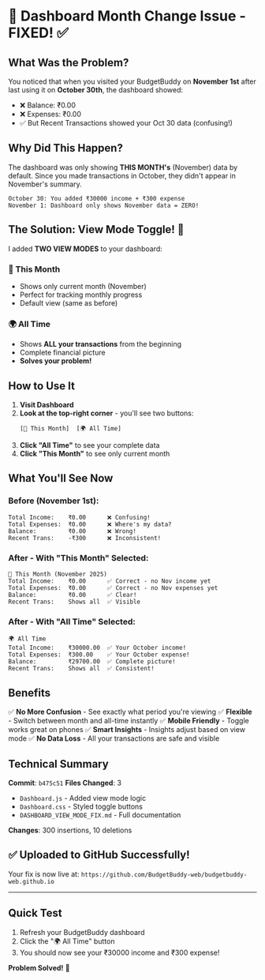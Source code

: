 # 🎯 Dashboard Month Change Issue - FIXED! ✅

## What Was the Problem?

You noticed that when you visited your BudgetBuddy on **November 1st** after last using it on **October 30th**, the dashboard showed:
- ❌ Balance: ₹0.00
- ❌ Expenses: ₹0.00
- ✅ But Recent Transactions showed your Oct 30 data (confusing!)

## Why Did This Happen?

The dashboard was only showing **THIS MONTH's** (November) data by default. Since you made transactions in October, they didn't appear in November's summary.

```
October 30: You added ₹30000 income + ₹300 expense
November 1: Dashboard only shows November data = ZERO!
```

## The Solution: View Mode Toggle! 🔄

I added **TWO VIEW MODES** to your dashboard:

### 📅 This Month
- Shows only current month (November)
- Perfect for tracking monthly progress
- Default view (same as before)

### 🌍 All Time
- Shows **ALL your transactions** from the beginning
- Complete financial picture
- **Solves your problem!**

## How to Use It

1. **Visit Dashboard**
2. **Look at the top-right corner** - you'll see two buttons:
   ```
   [📅 This Month]  [🌍 All Time]
   ```
3. **Click "All Time"** to see your complete data
4. **Click "This Month"** to see only current month

## What You'll See Now

### Before (November 1st):
```
Total Income:    ₹0.00      ❌ Confusing!
Total Expenses:  ₹0.00      ❌ Where's my data?
Balance:         ₹0.00      ❌ Wrong!
Recent Trans:    -₹300      ❌ Inconsistent!
```

### After - With "This Month" Selected:
```
📅 This Month (November 2025)
Total Income:    ₹0.00      ✅ Correct - no Nov income yet
Total Expenses:  ₹0.00      ✅ Correct - no Nov expenses yet
Balance:         ₹0.00      ✅ Clear!
Recent Trans:    Shows all  ✅ Visible
```

### After - With "All Time" Selected:
```
🌍 All Time
Total Income:    ₹30000.00  ✅ Your October income!
Total Expenses:  ₹300.00    ✅ Your October expense!
Balance:         ₹29700.00  ✅ Complete picture!
Recent Trans:    Shows all  ✅ Consistent!
```

## Benefits

✅ **No More Confusion** - See exactly what period you're viewing
✅ **Flexible** - Switch between month and all-time instantly
✅ **Mobile Friendly** - Toggle works great on phones
✅ **Smart Insights** - Insights adjust based on view mode
✅ **No Data Loss** - All your transactions are safe and visible

## Technical Summary

**Commit**: `b475c51`
**Files Changed**: 3
- `Dashboard.js` - Added view mode logic
- `Dashboard.css` - Styled toggle buttons
- `DASHBOARD_VIEW_MODE_FIX.md` - Full documentation

**Changes**: 300 insertions, 10 deletions

## ✅ Uploaded to GitHub Successfully!

Your fix is now live at:
`https://github.com/BudgetBuddy-web/budgetbuddy-web.github.io`

---

## Quick Test

1. Refresh your BudgetBuddy dashboard
2. Click the "🌍 All Time" button
3. You should now see your ₹30000 income and ₹300 expense!

**Problem Solved!** 🎊

